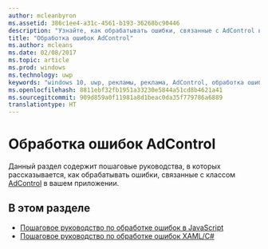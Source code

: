 ```yaml
---
author: mcleanbyron
ms.assetid: 386c1ee4-a31c-4561-b193-36268bc90446
description: "Узнайте, как обрабатывать ошибки, связанные с AdControl в вашем приложении."
title: "Обработка ошибок AdControl"
ms.author: mcleans
ms.date: 02/08/2017
ms.topic: article
ms.prod: windows
ms.technology: uwp
keywords: "windows 10, uwp, рекламы, реклама, AdControl, обработка ошибок"
ms.openlocfilehash: 8811ebf32fb1951a33230e5844a51cd8b4621a41
ms.sourcegitcommit: 909d859a0f11981a8d1beac0da35f779786a6889
translationtype: HT
---
```

# <a name="adcontrol-error-handling"></a>Обработка ошибок AdControl




Данный раздел содержит пошаговые руководства, в которых рассказывается, как обрабатывать ошибки, связанные с классом [AdControl](https://msdn.microsoft.com/library/windows/apps/microsoft.advertising.winrt.ui.adcontrol.aspx) в вашем приложении.

## <a name="in-this-section"></a>В этом разделе


* [Пошаговое руководство по обработке ошибок в JavaScript](error-handling-in-javascript-walkthrough.md)
* [Пошаговое руководство по обработке ошибок XAML/C#](error-handling-in-xamlc-walkthrough.md)

 

 
